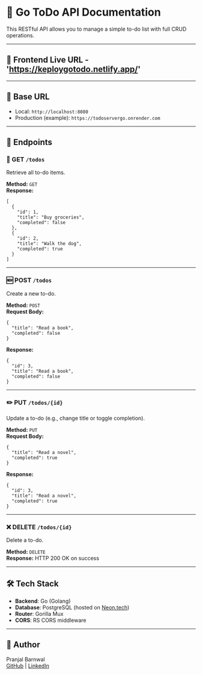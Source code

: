 # 📘 Go ToDo API Documentation

This RESTful API allows you to manage a simple to-do list with full CRUD operations.

---

## 🔗 Frontend Live URL - 'https://keploygotodo.netlify.app/'

---

## 🔗 Base URL

- Local: `http://localhost:8080`
- Production (example): `https://todoservergo.onrender.com`

---

## 📄 Endpoints

### 📍 GET `/todos`
Retrieve all to-do items.

**Method:** `GET`  
**Response:**

```
[
  {
    "id": 1,
    "title": "Buy groceries",
    "completed": false
  },
  {
    "id": 2,
    "title": "Walk the dog",
    "completed": true
  }
]
```

---

### 🆕 POST `/todos`
Create a new to-do.

**Method:** `POST`  
**Request Body:**

```
{
  "title": "Read a book",
  "completed": false
}
```

**Response:**

```
{
  "id": 3,
  "title": "Read a book",
  "completed": false
}
```

---

### ✏️ PUT `/todos/{id}`
Update a to-do (e.g., change title or toggle completion).

**Method:** `PUT`  
**Request Body:**

```
{
  "title": "Read a novel",
  "completed": true
}
```

**Response:**

```
{
  "id": 3,
  "title": "Read a novel",
  "completed": true
}
```

---

### ❌ DELETE `/todos/{id}`
Delete a to-do.

**Method:** `DELETE`  
**Response:** HTTP 200 OK on success

---

## 🛠️ Tech Stack

- **Backend**: Go (Golang)
- **Database**: PostgreSQL (hosted on [Neon.tech](https://neon.tech))
- **Router**: Gorilla Mux
- **CORS**: RS CORS middleware

---

## 👤 Author

Pranjal Barnwal  
[GitHub](https://github.com/pranjalbarnwal) | [LinkedIn](https://linkedin.com/in/pranjalbarnwal)